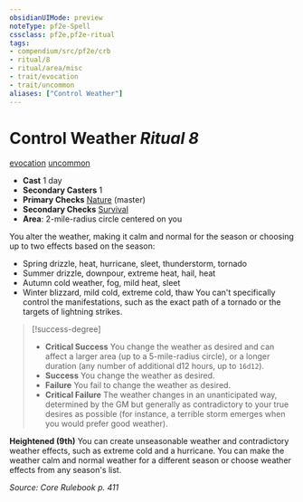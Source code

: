 ```yaml
---
obsidianUIMode: preview
noteType: pf2e-Spell
cssclass: pf2e,pf2e-ritual
tags:
- compendium/src/pf2e/crb
- ritual/8
- ritual/area/misc
- trait/evocation
- trait/uncommon
aliases: ["Control Weather"]
---
```

# Control Weather *Ritual 8*  
[evocation](rules/traits/evocation.md "Evocation School Trait")  [uncommon](rules/traits/uncommon.md "Uncommon Rarity Trait")  

- **Cast** 1 day
- **Secondary Casters** 1
- **Primary Checks** [Nature](compendium/skills.md#Nature) (master)
- **Secondary Checks** [Survival](compendium/skills.md#Survival)
- **Area**: 2-mile-radius circle centered on you

You alter the weather, making it calm and normal for the season or choosing up to two effects based on the season:

- Spring drizzle, heat, hurricane, sleet, thunderstorm, tornado
- Summer drizzle, downpour, extreme heat, hail, heat
- Autumn cold weather, fog, mild heat, sleet
- Winter blizzard, mild cold, extreme cold, thaw You can't specifically control the manifestations, such as the exact path of a tornado or the targets of lightning strikes.

> [!success-degree] 
> - **Critical Success** You change the weather as desired and can affect a larger area (up to a 5-mile-radius circle), or a longer duration (any number of additional d12 hours, up to `16d12`).
> - **Success** You change the weather as desired.
> - **Failure** You fail to change the weather as desired.
> - **Critical Failure** The weather changes in an unanticipated way, determined by the GM but generally as contradictory to your true desires as possible (for instance, a terrible storm emerges when you would prefer good weather).

**Heightened (9th)** You can create unseasonable weather and contradictory weather effects, such as extreme cold and a hurricane. You can make the weather calm and normal weather for a different season or choose weather effects from any season's list.

*Source: Core Rulebook p. 411*